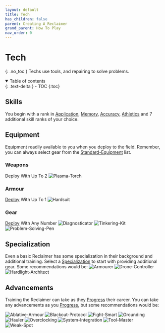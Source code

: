 ```yaml
---
layout: default
title: Tech
has_children: false
parent: Creating A Reclaimer
grand_parent: How To Play
nav_order: 0
---
```

# Tech
{: .no_toc }
Techs use tools, and repairing to solve problems.

<details open markdown="block">
  <summary>
    Table of contents
  </summary>
  {: .text-delta }
- TOC
{:toc}
</details>

## Skills

You begin with a rank in [Application](Game/Core/Intelligence#Application), [Memory](Game/Core/Intelligence#Memory), [Accuracy](Game/Core/Agility#Accuracy), [Athletics](Game/Core/Strength#Athletics) and 7 additional skill ranks of your choice.

## Equipment
Equipment readily available to you when you deploy to the field. Remember, you can always select gear from the [Standard-Equipment](Game/Standard-Equipment) list.

### Weapons
Deploy With Up To 2
![Plasma-Torch](Game/Blocks/Plasma-Torch)
### Armour
[Deploy](Game/Deployment) With Up To 1
![Hardsuit](Game/Blocks/Hardsuit)
### Gear
[Deploy](Game/Deployment) With Any Number
![Diagnosticator](Game/Blocks/Diagnosticator)
![Tinkering-Kit](Game/Blocks/Tinkering-Kit)
![Problem-Solving-Pen](Game/Blocks/Problem-Solving-Pen)

## Specialization
Even a basic Reclaimer has some specialization in their background and additional training. Select a [Specialization](Game/Specialization-List) to start with providing additional gear. Some recommendations would be:
![Armourer](Game/Blocks/Armourer)
![Drone-Controller](Game/Blocks/Drone-Controller)
![Hardlight-Architect](Game/Blocks/Hardlight-Architect)

## Advancements
Training the Reclaimer can take as they [Progress](Game/Progress) their career. You can take any advancements as you [Progress](Game/Progress), but some recommendations would be:

![Ablative-Armour](Game/Blocks/Ablative-Armour)
![Blackout-Protocol](Game/Blocks/Blackout-Protocol)
![Fight-Smart](Game/Blocks/Fight-Smart)
![Grounding](Game/Blocks/Grounding)
![Hauler](Game/Blocks/Hauler)
![Overclocking](Game/Blocks/Overclocking)
![System-Integration](Game/Blocks/System-Integration)
![Tool-Master](Game/Blocks/Tool-Master)
![Weak-Spot](Game/Blocks/Weak-Spot)